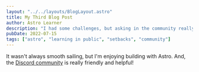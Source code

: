 ```yaml
---
layout: "../../layouts/BlogLayout.astro"
title: My Third Blog Post
author: Astro Learner
description: "I had some challenges, but asking in the community really helped!"
pubDate: 2022-07-15
tags: ["astro", "learning in public", "setbacks", "community"]
---
```


It wasn't always smooth sailing, but I'm enjoying building with Astro. And, the [Discord community](https://astro.build/chat) is really friendly and helpful!
